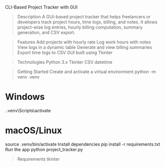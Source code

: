 CLI-Based Project Tracker with GUI

>Description
A GUI-based project tracker that helps freelancers or developers track project hours, time logs, billing, and
notes. It allows project-wise log entries, hourly billing computation, summary generation, and CSV export.

>Features
Add projects with hourly rate
Log work hours with notes
View logs in a dynamic table
Generate and view billing summaries
Export time logs to CSV
GUI built using Tkinter

>Technologies
Python 3.x
Tkinter
CSV
datetime

>Getting Started
Create and activate a virtual environment
python -m venv .venv
# Windows
.\.venv\Scripts\activate
# macOS/Linux
source .venv/bin/activate
Install dependencies
pip install -r requirements.txt
Run the app
python project_tracker.py

>Requirements
tkinter
